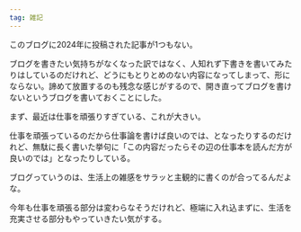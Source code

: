 ```yaml
---
tag: 雑記
---
```


このブログに2024年に投稿された記事が1つもない。

ブログを書きたい気持ちがなくなった訳ではなく、人知れず下書きを書いてみたりはしているのだけれど、どうにもとりとめのない内容になってしまって、形にならない。諦めて放置するのも残念な感じがするので、開き直ってブログを書けないというブログを書いておくことにした。

まず、最近は仕事を頑張りすぎている、これが大きい。

仕事を頑張っているのだから仕事論を書けば良いのでは、となったりするのだけれど、無駄に長く書いた挙句に「この内容だったらその辺の仕事本を読んだ方が良いのでは」となったりしている。

ブログっていうのは、生活上の雑感をサラッと主観的に書くのが合ってるんだよな。

今年も仕事を頑張る部分は変わらなそうだけれど、極端に入れ込まずに、生活を充実させる部分もやっていきたい気がする。
